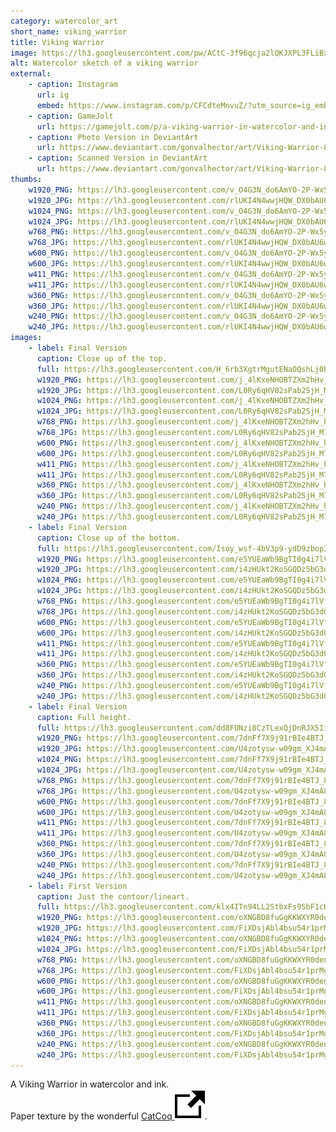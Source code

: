```yaml
---
category: watercolor_art
short_name: viking_warrior
title: Viking Warrior
image: https://lh3.googleusercontent.com/pw/ACtC-3f96qcja2lQKJXPL3FLiBxXkMaDI9nJV75ohG6_8k9orA3ShbRl71pnX5Ro3_NTUkbfF3QCAVxSAVWCBlsafVFp6WrfQ-s7UFt2cFaXMvyfPNfzBWhZxK1HQeCu8eGP-IZxBOWt_lfxKYf_qecn7gIq=w1200-h630-no?authuser=0
alt: Watercolor sketch of a viking warrior
external:
    - caption: Instagram
      url: ig
      embed: https://www.instagram.com/p/CFCdteMnvuZ/?utm_source=ig_embed&amp;utm_campaign=loading
    - caption: GameJolt
      url: https://gamejolt.com/p/a-viking-warrior-in-watercolor-and-ink-paper-texture-by-catcoq-dkmbyyyb
    - caption: Photo Version in DeviantArt
      url: https://www.deviantart.com/gonvalhector/art/Viking-Warrior-868327786
    - caption: Scanned Version in DeviantArt
      url: https://www.deviantart.com/gonvalhector/art/Viking-Warrior-868271190
thumbs:
    w1920_PNG: https://lh3.googleusercontent.com/v_O4G3N_do6AmYO-2P-Wx5yAzXn5f0CtxH3dLmB_wF_Y9H3LwVMk47w6xNmhRuEVGiifJWglCNfBNe6pO6b7yqCtBTgHFrkK3amuuufAyrP4TGi0sxrkvU0DYlm5S2iJrkxZoiqI8Q=w355
    w1920_JPG: https://lh3.googleusercontent.com/rlUKI4N4wwjHQW_DX0bAU6wUpcdls5TyCijEAH6d5-doKiUX-PT5zjHdsxuLbw9GpnjpGvqO6m_Edzf_O_OsCTRculAv4-I1nIGQZoUhwHX9pqnonEkBKLA1QXwKESVN9tDHvLXzmA=w355
    w1024_PNG: https://lh3.googleusercontent.com/v_O4G3N_do6AmYO-2P-Wx5yAzXn5f0CtxH3dLmB_wF_Y9H3LwVMk47w6xNmhRuEVGiifJWglCNfBNe6pO6b7yqCtBTgHFrkK3amuuufAyrP4TGi0sxrkvU0DYlm5S2iJrkxZoiqI8Q=w284
    w1024_JPG: https://lh3.googleusercontent.com/rlUKI4N4wwjHQW_DX0bAU6wUpcdls5TyCijEAH6d5-doKiUX-PT5zjHdsxuLbw9GpnjpGvqO6m_Edzf_O_OsCTRculAv4-I1nIGQZoUhwHX9pqnonEkBKLA1QXwKESVN9tDHvLXzmA=w284
    w768_PNG: https://lh3.googleusercontent.com/v_O4G3N_do6AmYO-2P-Wx5yAzXn5f0CtxH3dLmB_wF_Y9H3LwVMk47w6xNmhRuEVGiifJWglCNfBNe6pO6b7yqCtBTgHFrkK3amuuufAyrP4TGi0sxrkvU0DYlm5S2iJrkxZoiqI8Q=w213
    w768_JPG: https://lh3.googleusercontent.com/rlUKI4N4wwjHQW_DX0bAU6wUpcdls5TyCijEAH6d5-doKiUX-PT5zjHdsxuLbw9GpnjpGvqO6m_Edzf_O_OsCTRculAv4-I1nIGQZoUhwHX9pqnonEkBKLA1QXwKESVN9tDHvLXzmA=w213
    w600_PNG: https://lh3.googleusercontent.com/v_O4G3N_do6AmYO-2P-Wx5yAzXn5f0CtxH3dLmB_wF_Y9H3LwVMk47w6xNmhRuEVGiifJWglCNfBNe6pO6b7yqCtBTgHFrkK3amuuufAyrP4TGi0sxrkvU0DYlm5S2iJrkxZoiqI8Q=w166
    w600_JPG: https://lh3.googleusercontent.com/rlUKI4N4wwjHQW_DX0bAU6wUpcdls5TyCijEAH6d5-doKiUX-PT5zjHdsxuLbw9GpnjpGvqO6m_Edzf_O_OsCTRculAv4-I1nIGQZoUhwHX9pqnonEkBKLA1QXwKESVN9tDHvLXzmA=w166
    w411_PNG: https://lh3.googleusercontent.com/v_O4G3N_do6AmYO-2P-Wx5yAzXn5f0CtxH3dLmB_wF_Y9H3LwVMk47w6xNmhRuEVGiifJWglCNfBNe6pO6b7yqCtBTgHFrkK3amuuufAyrP4TGi0sxrkvU0DYlm5S2iJrkxZoiqI8Q=w114
    w411_JPG: https://lh3.googleusercontent.com/rlUKI4N4wwjHQW_DX0bAU6wUpcdls5TyCijEAH6d5-doKiUX-PT5zjHdsxuLbw9GpnjpGvqO6m_Edzf_O_OsCTRculAv4-I1nIGQZoUhwHX9pqnonEkBKLA1QXwKESVN9tDHvLXzmA=w114
    w360_PNG: https://lh3.googleusercontent.com/v_O4G3N_do6AmYO-2P-Wx5yAzXn5f0CtxH3dLmB_wF_Y9H3LwVMk47w6xNmhRuEVGiifJWglCNfBNe6pO6b7yqCtBTgHFrkK3amuuufAyrP4TGi0sxrkvU0DYlm5S2iJrkxZoiqI8Q=w100
    w360_JPG: https://lh3.googleusercontent.com/rlUKI4N4wwjHQW_DX0bAU6wUpcdls5TyCijEAH6d5-doKiUX-PT5zjHdsxuLbw9GpnjpGvqO6m_Edzf_O_OsCTRculAv4-I1nIGQZoUhwHX9pqnonEkBKLA1QXwKESVN9tDHvLXzmA=w100
    w240_PNG: https://lh3.googleusercontent.com/v_O4G3N_do6AmYO-2P-Wx5yAzXn5f0CtxH3dLmB_wF_Y9H3LwVMk47w6xNmhRuEVGiifJWglCNfBNe6pO6b7yqCtBTgHFrkK3amuuufAyrP4TGi0sxrkvU0DYlm5S2iJrkxZoiqI8Q=w66
    w240_JPG: https://lh3.googleusercontent.com/rlUKI4N4wwjHQW_DX0bAU6wUpcdls5TyCijEAH6d5-doKiUX-PT5zjHdsxuLbw9GpnjpGvqO6m_Edzf_O_OsCTRculAv4-I1nIGQZoUhwHX9pqnonEkBKLA1QXwKESVN9tDHvLXzmA=w66
images:
    - label: Final Version
      caption: Close up of the top.
      full: https://lh3.googleusercontent.com/H_6rb3XgtrMgutENaOQshLj0b59gTTEYijfDj-ZHudwawERkEDOM4sGZx9Qn2zxHB3yYht4yBfaNDB010OlEBxz4RSfIdYKoZUfS2_QbQ4qrFk13JZHcwsz96Htt42ixbMfaBAfEqA=w1080-h1080
      w1920_PNG: https://lh3.googleusercontent.com/j_4lKxeNHOBTZXm2hHv_hAaDEAqjsLVBphm1h3rKZ13L41Dlz5cN-IdLsQOQr_HO--7DtaDxwYT4I-Kqmm2hvzYiGa1eJaBZjzOYdJJ5XZKfeFSDb5TDYuVDLoCxj3I18-wnkJbk6w=w850
      w1920_JPG: https://lh3.googleusercontent.com/L0Ry6qHV82sPab2SjH_M7BpGU1v7Aiz5YGioWjjkP1ltkLmioXQl2S9pUUI-SWTgiIaCJ4FKuW-ZCzIIQ1iFiiRVDk44TFhgC0Iu5ubSKX__R2x_u41TxE4h4KocD5k5br95It8SIw=w850
      w1024_PNG: https://lh3.googleusercontent.com/j_4lKxeNHOBTZXm2hHv_hAaDEAqjsLVBphm1h3rKZ13L41Dlz5cN-IdLsQOQr_HO--7DtaDxwYT4I-Kqmm2hvzYiGa1eJaBZjzOYdJJ5XZKfeFSDb5TDYuVDLoCxj3I18-wnkJbk6w=w711
      w1024_JPG: https://lh3.googleusercontent.com/L0Ry6qHV82sPab2SjH_M7BpGU1v7Aiz5YGioWjjkP1ltkLmioXQl2S9pUUI-SWTgiIaCJ4FKuW-ZCzIIQ1iFiiRVDk44TFhgC0Iu5ubSKX__R2x_u41TxE4h4KocD5k5br95It8SIw=w711
      w768_PNG: https://lh3.googleusercontent.com/j_4lKxeNHOBTZXm2hHv_hAaDEAqjsLVBphm1h3rKZ13L41Dlz5cN-IdLsQOQr_HO--7DtaDxwYT4I-Kqmm2hvzYiGa1eJaBZjzOYdJJ5XZKfeFSDb5TDYuVDLoCxj3I18-wnkJbk6w=w533
      w768_JPG: https://lh3.googleusercontent.com/L0Ry6qHV82sPab2SjH_M7BpGU1v7Aiz5YGioWjjkP1ltkLmioXQl2S9pUUI-SWTgiIaCJ4FKuW-ZCzIIQ1iFiiRVDk44TFhgC0Iu5ubSKX__R2x_u41TxE4h4KocD5k5br95It8SIw=w533
      w600_PNG: https://lh3.googleusercontent.com/j_4lKxeNHOBTZXm2hHv_hAaDEAqjsLVBphm1h3rKZ13L41Dlz5cN-IdLsQOQr_HO--7DtaDxwYT4I-Kqmm2hvzYiGa1eJaBZjzOYdJJ5XZKfeFSDb5TDYuVDLoCxj3I18-wnkJbk6w=w416
      w600_JPG: https://lh3.googleusercontent.com/L0Ry6qHV82sPab2SjH_M7BpGU1v7Aiz5YGioWjjkP1ltkLmioXQl2S9pUUI-SWTgiIaCJ4FKuW-ZCzIIQ1iFiiRVDk44TFhgC0Iu5ubSKX__R2x_u41TxE4h4KocD5k5br95It8SIw=w416
      w411_PNG: https://lh3.googleusercontent.com/j_4lKxeNHOBTZXm2hHv_hAaDEAqjsLVBphm1h3rKZ13L41Dlz5cN-IdLsQOQr_HO--7DtaDxwYT4I-Kqmm2hvzYiGa1eJaBZjzOYdJJ5XZKfeFSDb5TDYuVDLoCxj3I18-wnkJbk6w=w285
      w411_JPG: https://lh3.googleusercontent.com/L0Ry6qHV82sPab2SjH_M7BpGU1v7Aiz5YGioWjjkP1ltkLmioXQl2S9pUUI-SWTgiIaCJ4FKuW-ZCzIIQ1iFiiRVDk44TFhgC0Iu5ubSKX__R2x_u41TxE4h4KocD5k5br95It8SIw=w285
      w360_PNG: https://lh3.googleusercontent.com/j_4lKxeNHOBTZXm2hHv_hAaDEAqjsLVBphm1h3rKZ13L41Dlz5cN-IdLsQOQr_HO--7DtaDxwYT4I-Kqmm2hvzYiGa1eJaBZjzOYdJJ5XZKfeFSDb5TDYuVDLoCxj3I18-wnkJbk6w=w250
      w360_JPG: https://lh3.googleusercontent.com/L0Ry6qHV82sPab2SjH_M7BpGU1v7Aiz5YGioWjjkP1ltkLmioXQl2S9pUUI-SWTgiIaCJ4FKuW-ZCzIIQ1iFiiRVDk44TFhgC0Iu5ubSKX__R2x_u41TxE4h4KocD5k5br95It8SIw=w250
      w240_PNG: https://lh3.googleusercontent.com/j_4lKxeNHOBTZXm2hHv_hAaDEAqjsLVBphm1h3rKZ13L41Dlz5cN-IdLsQOQr_HO--7DtaDxwYT4I-Kqmm2hvzYiGa1eJaBZjzOYdJJ5XZKfeFSDb5TDYuVDLoCxj3I18-wnkJbk6w=w166
      w240_JPG: https://lh3.googleusercontent.com/L0Ry6qHV82sPab2SjH_M7BpGU1v7Aiz5YGioWjjkP1ltkLmioXQl2S9pUUI-SWTgiIaCJ4FKuW-ZCzIIQ1iFiiRVDk44TFhgC0Iu5ubSKX__R2x_u41TxE4h4KocD5k5br95It8SIw=w166
    - label: Final Version
      caption: Close up of the bottom.
      full: https://lh3.googleusercontent.com/Isoy_wsf-4bV3p9-ydD9zbop394a8w8ursn8hljWmWbpEjEENcQ-4Yy265FGZH9xWwCYgYZn8jzGeE05AMif4jNml69SAD76YDIOi6xtSmSdNl-EEdSEUJ_LL_RZvrUKubusrZKr0w=w1080-h1080
      w1920_PNG: https://lh3.googleusercontent.com/e5YUEaWb9BgTI0g4i7lVfgYl6JYLN8MfxvD40BqwfsUIPIKiDvYICapZbd95CLlQQSU5KxYjUP6AFlZmi4HIsHXnM9aeTvvbImIguph3P1aG_y3E_FEHpM621Q47ms4PfoxxNL-aGQ=w850
      w1920_JPG: https://lh3.googleusercontent.com/i4zHUkt2KoSGQDz5bG3dO_zsC5b4emPjshAvjI4YGgcpRCX7nCHRavTK0cuLGWsjCyAo9SHpys1JrvGCgzAqidkJE3tmmj_PdoLMafLWaJ-yMUIsME-SVFyoK6Dw87tGBoambymZVg=w850
      w1024_PNG: https://lh3.googleusercontent.com/e5YUEaWb9BgTI0g4i7lVfgYl6JYLN8MfxvD40BqwfsUIPIKiDvYICapZbd95CLlQQSU5KxYjUP6AFlZmi4HIsHXnM9aeTvvbImIguph3P1aG_y3E_FEHpM621Q47ms4PfoxxNL-aGQ=w711
      w1024_JPG: https://lh3.googleusercontent.com/i4zHUkt2KoSGQDz5bG3dO_zsC5b4emPjshAvjI4YGgcpRCX7nCHRavTK0cuLGWsjCyAo9SHpys1JrvGCgzAqidkJE3tmmj_PdoLMafLWaJ-yMUIsME-SVFyoK6Dw87tGBoambymZVg=w711
      w768_PNG: https://lh3.googleusercontent.com/e5YUEaWb9BgTI0g4i7lVfgYl6JYLN8MfxvD40BqwfsUIPIKiDvYICapZbd95CLlQQSU5KxYjUP6AFlZmi4HIsHXnM9aeTvvbImIguph3P1aG_y3E_FEHpM621Q47ms4PfoxxNL-aGQ=w533
      w768_JPG: https://lh3.googleusercontent.com/i4zHUkt2KoSGQDz5bG3dO_zsC5b4emPjshAvjI4YGgcpRCX7nCHRavTK0cuLGWsjCyAo9SHpys1JrvGCgzAqidkJE3tmmj_PdoLMafLWaJ-yMUIsME-SVFyoK6Dw87tGBoambymZVg=w533
      w600_PNG: https://lh3.googleusercontent.com/e5YUEaWb9BgTI0g4i7lVfgYl6JYLN8MfxvD40BqwfsUIPIKiDvYICapZbd95CLlQQSU5KxYjUP6AFlZmi4HIsHXnM9aeTvvbImIguph3P1aG_y3E_FEHpM621Q47ms4PfoxxNL-aGQ=w416
      w600_JPG: https://lh3.googleusercontent.com/i4zHUkt2KoSGQDz5bG3dO_zsC5b4emPjshAvjI4YGgcpRCX7nCHRavTK0cuLGWsjCyAo9SHpys1JrvGCgzAqidkJE3tmmj_PdoLMafLWaJ-yMUIsME-SVFyoK6Dw87tGBoambymZVg=w416
      w411_PNG: https://lh3.googleusercontent.com/e5YUEaWb9BgTI0g4i7lVfgYl6JYLN8MfxvD40BqwfsUIPIKiDvYICapZbd95CLlQQSU5KxYjUP6AFlZmi4HIsHXnM9aeTvvbImIguph3P1aG_y3E_FEHpM621Q47ms4PfoxxNL-aGQ=w285
      w411_JPG: https://lh3.googleusercontent.com/i4zHUkt2KoSGQDz5bG3dO_zsC5b4emPjshAvjI4YGgcpRCX7nCHRavTK0cuLGWsjCyAo9SHpys1JrvGCgzAqidkJE3tmmj_PdoLMafLWaJ-yMUIsME-SVFyoK6Dw87tGBoambymZVg=w285
      w360_PNG: https://lh3.googleusercontent.com/e5YUEaWb9BgTI0g4i7lVfgYl6JYLN8MfxvD40BqwfsUIPIKiDvYICapZbd95CLlQQSU5KxYjUP6AFlZmi4HIsHXnM9aeTvvbImIguph3P1aG_y3E_FEHpM621Q47ms4PfoxxNL-aGQ=w250
      w360_JPG: https://lh3.googleusercontent.com/i4zHUkt2KoSGQDz5bG3dO_zsC5b4emPjshAvjI4YGgcpRCX7nCHRavTK0cuLGWsjCyAo9SHpys1JrvGCgzAqidkJE3tmmj_PdoLMafLWaJ-yMUIsME-SVFyoK6Dw87tGBoambymZVg=w250
      w240_PNG: https://lh3.googleusercontent.com/e5YUEaWb9BgTI0g4i7lVfgYl6JYLN8MfxvD40BqwfsUIPIKiDvYICapZbd95CLlQQSU5KxYjUP6AFlZmi4HIsHXnM9aeTvvbImIguph3P1aG_y3E_FEHpM621Q47ms4PfoxxNL-aGQ=w166
      w240_JPG: https://lh3.googleusercontent.com/i4zHUkt2KoSGQDz5bG3dO_zsC5b4emPjshAvjI4YGgcpRCX7nCHRavTK0cuLGWsjCyAo9SHpys1JrvGCgzAqidkJE3tmmj_PdoLMafLWaJ-yMUIsME-SVFyoK6Dw87tGBoambymZVg=w166
    - label: Final Version
      caption: Full height.
      full: https://lh3.googleusercontent.com/dd8FUNzi8CzTLexQjDnRJX5Ii8_hTck9Vlg0LSoPoICQ4ftDyk3-7sS5c_L5VX1t3Ej0OoHJeek7UKcb5hgf5vQ-dGIgXC2DbP0Jjqpg1xlPeAjZIdb9FIjmJaaBa57p7VqkwMzoDQ=w1080-h1080
      w1920_PNG: https://lh3.googleusercontent.com/7dnFf7X9j91rBIe4BTJ_8hENcN6mFCbe4k4FP0lSbayjfiiUm_7b9qra0fY_SkNbm3Uz_UvndyCDBqNZosrWDzNZtTmHyW1zxQDg-CyIYFFXvI5xz0u92vfaw7EFaLlbNGn3qJW4nw=w850
      w1920_JPG: https://lh3.googleusercontent.com/U4zotysw-w09gm_XJ4mA8MIReiQJXOdMNcxAgR5NNRjS6MSWbxM0yccLD3QnDNifP9oIeSQ9FNPIh6ybeFEuqlezK7_41QI-2XxbVXqFZ8rRmYjBfLP2vD8P7GEB9XWokPkFoLGwAg=w850
      w1024_PNG: https://lh3.googleusercontent.com/7dnFf7X9j91rBIe4BTJ_8hENcN6mFCbe4k4FP0lSbayjfiiUm_7b9qra0fY_SkNbm3Uz_UvndyCDBqNZosrWDzNZtTmHyW1zxQDg-CyIYFFXvI5xz0u92vfaw7EFaLlbNGn3qJW4nw=w711
      w1024_JPG: https://lh3.googleusercontent.com/U4zotysw-w09gm_XJ4mA8MIReiQJXOdMNcxAgR5NNRjS6MSWbxM0yccLD3QnDNifP9oIeSQ9FNPIh6ybeFEuqlezK7_41QI-2XxbVXqFZ8rRmYjBfLP2vD8P7GEB9XWokPkFoLGwAg=w711
      w768_PNG: https://lh3.googleusercontent.com/7dnFf7X9j91rBIe4BTJ_8hENcN6mFCbe4k4FP0lSbayjfiiUm_7b9qra0fY_SkNbm3Uz_UvndyCDBqNZosrWDzNZtTmHyW1zxQDg-CyIYFFXvI5xz0u92vfaw7EFaLlbNGn3qJW4nw=w533
      w768_JPG: https://lh3.googleusercontent.com/U4zotysw-w09gm_XJ4mA8MIReiQJXOdMNcxAgR5NNRjS6MSWbxM0yccLD3QnDNifP9oIeSQ9FNPIh6ybeFEuqlezK7_41QI-2XxbVXqFZ8rRmYjBfLP2vD8P7GEB9XWokPkFoLGwAg=w533
      w600_PNG: https://lh3.googleusercontent.com/7dnFf7X9j91rBIe4BTJ_8hENcN6mFCbe4k4FP0lSbayjfiiUm_7b9qra0fY_SkNbm3Uz_UvndyCDBqNZosrWDzNZtTmHyW1zxQDg-CyIYFFXvI5xz0u92vfaw7EFaLlbNGn3qJW4nw=w416
      w600_JPG: https://lh3.googleusercontent.com/U4zotysw-w09gm_XJ4mA8MIReiQJXOdMNcxAgR5NNRjS6MSWbxM0yccLD3QnDNifP9oIeSQ9FNPIh6ybeFEuqlezK7_41QI-2XxbVXqFZ8rRmYjBfLP2vD8P7GEB9XWokPkFoLGwAg=w416
      w411_PNG: https://lh3.googleusercontent.com/7dnFf7X9j91rBIe4BTJ_8hENcN6mFCbe4k4FP0lSbayjfiiUm_7b9qra0fY_SkNbm3Uz_UvndyCDBqNZosrWDzNZtTmHyW1zxQDg-CyIYFFXvI5xz0u92vfaw7EFaLlbNGn3qJW4nw=w285
      w411_JPG: https://lh3.googleusercontent.com/U4zotysw-w09gm_XJ4mA8MIReiQJXOdMNcxAgR5NNRjS6MSWbxM0yccLD3QnDNifP9oIeSQ9FNPIh6ybeFEuqlezK7_41QI-2XxbVXqFZ8rRmYjBfLP2vD8P7GEB9XWokPkFoLGwAg=w285
      w360_PNG: https://lh3.googleusercontent.com/7dnFf7X9j91rBIe4BTJ_8hENcN6mFCbe4k4FP0lSbayjfiiUm_7b9qra0fY_SkNbm3Uz_UvndyCDBqNZosrWDzNZtTmHyW1zxQDg-CyIYFFXvI5xz0u92vfaw7EFaLlbNGn3qJW4nw=w250
      w360_JPG: https://lh3.googleusercontent.com/U4zotysw-w09gm_XJ4mA8MIReiQJXOdMNcxAgR5NNRjS6MSWbxM0yccLD3QnDNifP9oIeSQ9FNPIh6ybeFEuqlezK7_41QI-2XxbVXqFZ8rRmYjBfLP2vD8P7GEB9XWokPkFoLGwAg=w250
      w240_PNG: https://lh3.googleusercontent.com/7dnFf7X9j91rBIe4BTJ_8hENcN6mFCbe4k4FP0lSbayjfiiUm_7b9qra0fY_SkNbm3Uz_UvndyCDBqNZosrWDzNZtTmHyW1zxQDg-CyIYFFXvI5xz0u92vfaw7EFaLlbNGn3qJW4nw=w166
      w240_JPG: https://lh3.googleusercontent.com/U4zotysw-w09gm_XJ4mA8MIReiQJXOdMNcxAgR5NNRjS6MSWbxM0yccLD3QnDNifP9oIeSQ9FNPIh6ybeFEuqlezK7_41QI-2XxbVXqFZ8rRmYjBfLP2vD8P7GEB9XWokPkFoLGwAg=w166
    - label: First Version
      caption: Just the contour/lineart.
      full: https://lh3.googleusercontent.com/klx4ITn94LL2StbxFs9SbF1cHB2c_FJWqYyvWOrxhQX50gjiajvSfVF1df2v1i5l7fT1s80Pos2M0xgUmoJoKKNHYO0gKDhBK_YLCLIv7zG2EXdxW54-4KEWTgZSUldC05KzsY1bzQ=w1080-h1080
      w1920_PNG: https://lh3.googleusercontent.com/oXNGBD8fuGgKKWXYR0denrUv0tMbg3KYSPOGv1sXRht1-GEmpAAVHzHeTWiBXVPzdGnjCnLf57MSA87RkCscyZUoKjurEn23uL-JoBvVMIIuMnEi2CQPYQJYB8qKvNRWkP29M7Fu_w=w850
      w1920_JPG: https://lh3.googleusercontent.com/FiXDsjAbl4bsu54r1prMgNUuNgc6zKQY3k8uSoA4aq_bUEQRpxUjXnHMBBXsEDozDu80typv8O3YumXXnL-7FhsTLBF6pU3mfm04idgMGU4qySrkSUeSPQDXkbCOw5dgnzATbpsrgg=w850
      w1024_PNG: https://lh3.googleusercontent.com/oXNGBD8fuGgKKWXYR0denrUv0tMbg3KYSPOGv1sXRht1-GEmpAAVHzHeTWiBXVPzdGnjCnLf57MSA87RkCscyZUoKjurEn23uL-JoBvVMIIuMnEi2CQPYQJYB8qKvNRWkP29M7Fu_w=w711
      w1024_JPG: https://lh3.googleusercontent.com/FiXDsjAbl4bsu54r1prMgNUuNgc6zKQY3k8uSoA4aq_bUEQRpxUjXnHMBBXsEDozDu80typv8O3YumXXnL-7FhsTLBF6pU3mfm04idgMGU4qySrkSUeSPQDXkbCOw5dgnzATbpsrgg=w711
      w768_PNG: https://lh3.googleusercontent.com/oXNGBD8fuGgKKWXYR0denrUv0tMbg3KYSPOGv1sXRht1-GEmpAAVHzHeTWiBXVPzdGnjCnLf57MSA87RkCscyZUoKjurEn23uL-JoBvVMIIuMnEi2CQPYQJYB8qKvNRWkP29M7Fu_w=w533
      w768_JPG: https://lh3.googleusercontent.com/FiXDsjAbl4bsu54r1prMgNUuNgc6zKQY3k8uSoA4aq_bUEQRpxUjXnHMBBXsEDozDu80typv8O3YumXXnL-7FhsTLBF6pU3mfm04idgMGU4qySrkSUeSPQDXkbCOw5dgnzATbpsrgg=w533
      w600_PNG: https://lh3.googleusercontent.com/oXNGBD8fuGgKKWXYR0denrUv0tMbg3KYSPOGv1sXRht1-GEmpAAVHzHeTWiBXVPzdGnjCnLf57MSA87RkCscyZUoKjurEn23uL-JoBvVMIIuMnEi2CQPYQJYB8qKvNRWkP29M7Fu_w=w416
      w600_JPG: https://lh3.googleusercontent.com/FiXDsjAbl4bsu54r1prMgNUuNgc6zKQY3k8uSoA4aq_bUEQRpxUjXnHMBBXsEDozDu80typv8O3YumXXnL-7FhsTLBF6pU3mfm04idgMGU4qySrkSUeSPQDXkbCOw5dgnzATbpsrgg=w416
      w411_PNG: https://lh3.googleusercontent.com/oXNGBD8fuGgKKWXYR0denrUv0tMbg3KYSPOGv1sXRht1-GEmpAAVHzHeTWiBXVPzdGnjCnLf57MSA87RkCscyZUoKjurEn23uL-JoBvVMIIuMnEi2CQPYQJYB8qKvNRWkP29M7Fu_w=w285
      w411_JPG: https://lh3.googleusercontent.com/FiXDsjAbl4bsu54r1prMgNUuNgc6zKQY3k8uSoA4aq_bUEQRpxUjXnHMBBXsEDozDu80typv8O3YumXXnL-7FhsTLBF6pU3mfm04idgMGU4qySrkSUeSPQDXkbCOw5dgnzATbpsrgg=w285
      w360_PNG: https://lh3.googleusercontent.com/oXNGBD8fuGgKKWXYR0denrUv0tMbg3KYSPOGv1sXRht1-GEmpAAVHzHeTWiBXVPzdGnjCnLf57MSA87RkCscyZUoKjurEn23uL-JoBvVMIIuMnEi2CQPYQJYB8qKvNRWkP29M7Fu_w=w250
      w360_JPG: https://lh3.googleusercontent.com/FiXDsjAbl4bsu54r1prMgNUuNgc6zKQY3k8uSoA4aq_bUEQRpxUjXnHMBBXsEDozDu80typv8O3YumXXnL-7FhsTLBF6pU3mfm04idgMGU4qySrkSUeSPQDXkbCOw5dgnzATbpsrgg=w250
      w240_PNG: https://lh3.googleusercontent.com/oXNGBD8fuGgKKWXYR0denrUv0tMbg3KYSPOGv1sXRht1-GEmpAAVHzHeTWiBXVPzdGnjCnLf57MSA87RkCscyZUoKjurEn23uL-JoBvVMIIuMnEi2CQPYQJYB8qKvNRWkP29M7Fu_w=w166
      w240_JPG: https://lh3.googleusercontent.com/FiXDsjAbl4bsu54r1prMgNUuNgc6zKQY3k8uSoA4aq_bUEQRpxUjXnHMBBXsEDozDu80typv8O3YumXXnL-7FhsTLBF6pU3mfm04idgMGU4qySrkSUeSPQDXkbCOw5dgnzATbpsrgg=w166
---
```


A Viking Warrior in watercolor and ink.  
Paper texture by the wonderful [CatCoq <img src="/assets/images/icons/external.svg" alt="External Link" class="external-icon">](https://www.instagram.com/catcoq/).

